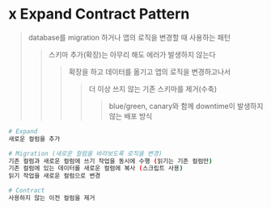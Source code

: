 # x Expand Contract Pattern

> database를 migration 하거나 앱의 로직을 변경할 때 사용하는 패턴
>
> > 스키마 추가(확장)는 아무리 해도 에러가 발생하지 않는다
> >
> > > 확장을 하고 데이터를 옮기고 앱의 로직을 변경하고나서
> > >
> > > > 더 이상 쓰지 않는 기존 스키마를 제거(수축)
> > > >
> > > > > blue/green, canary와 함께 downtime이 발생하지 않는 배포 방식

```sh
# Expand
새로운 컬럼을 추가

# Migration (새로운 컬럼을 바라보도록 로직을 변경)
기존 컬럼과 새로운 컬럼에 쓰기 작업을 동시에 수행 (읽기는 기존 컬럼만)
기존 컬럼에 있는 데이터를 새로운 컬럼에 복사 (스크립트 사용)
읽기 작업을 새로운 컬럼으로 변경

# Contract
사용하지 않는 이전 컬럼을 제거
```
